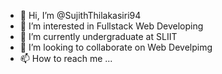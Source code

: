 - 👋 Hi, I’m @SujithThilakasiri94
- 👀 I’m interested in Fullstack Web Developing
- 🌱 I’m currently undergraduate at SLIIT
- 💞️ I’m looking to collaborate on Web Develpimg
- 📫 How to reach me ...

<!---
SujithThilakasiri94/SujithThilakasiri94 is a ✨ special ✨ repository because its `README.md` (this file) appears on your GitHub profile.
You can click the Preview link to take a look at your changes.
--->
